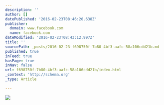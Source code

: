 ```yaml
---
description: ''
author: []
datePublished: '2016-02-23T08:46:20.638Z'
publisher:
  domain: www.facebook.com
  name: facebook.com
dateModified: '2016-02-23T08:43:12.997Z'
title: ''
sourcePath: _posts/2016-02-23-f698750f-7b80-4bf3-aafc-58a106cdd21b.md
published: true
inFeed: true
hasPage: true
inNav: false
url: f698750f-7b80-4bf3-aafc-58a106cdd21b/index.html
_context: 'http://schema.org'
_type: Article

---
```

![](https://scontent-lax3-1.xx.fbcdn.net/hphotos-xaf1/v/t1.0-9/10615520_10204221760239229_4446298220250417196_n.jpg?oh=d70d21f31933ce99a10995d089f9f7d7&oe=57543137)